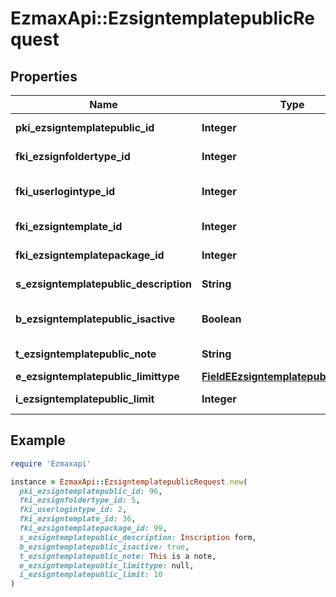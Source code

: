 # EzmaxApi::EzsigntemplatepublicRequest

## Properties

| Name | Type | Description | Notes |
| ---- | ---- | ----------- | ----- |
| **pki_ezsigntemplatepublic_id** | **Integer** | The unique ID of the Ezsigntemplatepublic | [optional] |
| **fki_ezsignfoldertype_id** | **Integer** | The unique ID of the Ezsignfoldertype. |  |
| **fki_userlogintype_id** | **Integer** | The unique ID of the Userlogintype  Valid values:  |Value|Description|Detail| |-|-|-| |1|**Email Only**|The Ezsignsigner will receive a secure link by email| |2|**Email and phone or SMS**|The Ezsignsigner will receive a secure link by email and will need to authenticate using SMS or Phone call. **Additional fee applies**| |3|**Email and secret question**|The Ezsignsigner will receive a secure link by email and will need to authenticate using a predefined question and answer| |4|**In person only**|The Ezsignsigner will only be able to sign \&quot;In-Person\&quot; and there won&#39;t be any authentication. No email will be sent for invitation to sign. Make sure you evaluate the risk of signature denial and at minimum, we recommend you use a handwritten signature type| |5|**In person with phone or SMS**|The Ezsignsigner will only be able to sign \&quot;In-Person\&quot; and will need to authenticate using SMS or Phone call. No email will be sent for invitation to sign. **Additional fee applies**| |6|**Embedded**|The Ezsignsigner will only be able to sign in the embedded solution. No email will be sent for invitation to sign. **Additional fee applies**|   |7|**Embedded with phone or SMS**|The Ezsignsigner will only be able to sign in the embedded solution and will need to authenticate using SMS or Phone call. No email will be sent for invitation to sign. **Additional fee applies**|   |8|**No validation**|The Ezsignsigner will not receive an email and won&#39;t have to validate his connection using 2 factor. **Additional fee applies**|      |9|**Sms only**|The Ezsignsigner will not receive an email but will will need to authenticate using SMS. **Additional fee applies**|      |  |
| **fki_ezsigntemplate_id** | **Integer** | The unique ID of the Ezsigntemplate | [optional] |
| **fki_ezsigntemplatepackage_id** | **Integer** | The unique ID of the Ezsigntemplatepackage | [optional] |
| **s_ezsigntemplatepublic_description** | **String** | The description of the Ezsigntemplatepublic |  |
| **b_ezsigntemplatepublic_isactive** | **Boolean** | Whether the ezsigntemplatepublic is active or not |  |
| **t_ezsigntemplatepublic_note** | **String** | The note of the Ezsigntemplatepublic |  |
| **e_ezsigntemplatepublic_limittype** | [**FieldEEzsigntemplatepublicLimittype**](FieldEEzsigntemplatepublicLimittype.md) |  |  |
| **i_ezsigntemplatepublic_limit** | **Integer** | The limit of the Ezsigntemplatepublic |  |

## Example

```ruby
require 'Ezmaxapi'

instance = EzmaxApi::EzsigntemplatepublicRequest.new(
  pki_ezsigntemplatepublic_id: 96,
  fki_ezsignfoldertype_id: 5,
  fki_userlogintype_id: 2,
  fki_ezsigntemplate_id: 36,
  fki_ezsigntemplatepackage_id: 99,
  s_ezsigntemplatepublic_description: Inscription form,
  b_ezsigntemplatepublic_isactive: true,
  t_ezsigntemplatepublic_note: This is a note,
  e_ezsigntemplatepublic_limittype: null,
  i_ezsigntemplatepublic_limit: 10
)
```


